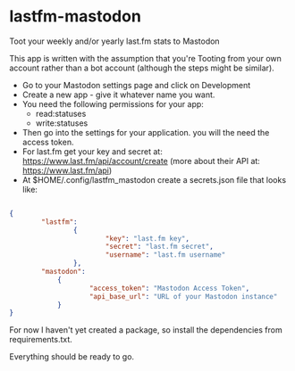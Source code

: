 # lastfm-mastodon
Toot your weekly and/or yearly last.fm stats to Mastodon

This app is written with the assumption that you're Tooting from your own account rather than a bot account (although the steps might be similar).

- Go to your Mastodon settings page and click on Development
- Create a new app - give it whatever name you want. 
- You need the following permissions for your app:
  - read:statuses
  - write:statuses
- Then go into the settings for your application. you will the need the access token. 
- For last.fm get your key and secret at: https://www.last.fm/api/account/create (more about their API at: https://www.last.fm/api)
- At $HOME/.config/lastfm_mastodon create a secrets.json file that looks like:


```json

{
        "lastfm":
                {
                        "key": "last.fm key",
                        "secret": "last.fm secret",
                        "username": "last.fm username"
                },
        "mastodon":
            {
                    "access_token": "Mastodon Access Token",
                    "api_base_url": "URL of your Mastodon instance"
            }
}


```

For now I haven't yet created a package, so install the dependencies from requirements.txt.

Everything should be ready to go.